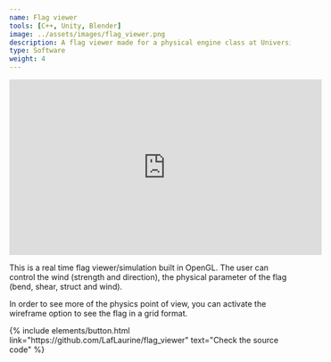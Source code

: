 ```yaml
---
name: Flag viewer
tools: [C++, Unity, Blender]
image: ../assets/images/flag_viewer.png
description: A flag viewer made for a physical engine class at Université Gustave Eiffel.
type: Software
weight: 4
---
```


<iframe width="560" height="315" src="https://www.youtube.com/embed/cUKlhTBx3HA?autoplay=1&mute=1" title="YouTube video player" frameborder="0" allow="autoplay" allowfullscreen></iframe>

<br/>

<p>This is a real time flag viewer/simulation built in OpenGL. 
The user can control the wind (strength and direction), the physical parameter of the flag (bend, shear, struct and wind). 

In order to see more of the physics point of view, you can activate the wireframe option to see the flag in a grid format.</p>

<p class="text-center">
{% include elements/button.html link="https://github.com/LafLaurine/flag_viewer" text="Check the source code" %}
</p>
